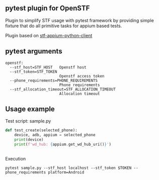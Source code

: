## pytest plugin for OpenSTF

Plugin to simplify STF usage with pytest framework by providing simple fixture that do 
all primitive tasks for appium based tests.

Plugin based on [stf-appium-python-client](https://github.com/OpenTMI/stf-appium-python-client)


## pytest arguments
```
openstf:
  --stf_host=STF_HOST   Openstf host
  --stf_token=STF_TOKEN
                        Openstf access token
  --phone_requirements=PHONE_REQUIREMENTS
                        Phone requirements
  --stf_allocation_timeout=STF_ALLOCATION_TIMEOUT
                        Allocation timeout
```

## Usage example

Test script: sample.py
```python
def test_create(selected_phone):
    device, adb, appium = selected_phone
    print(device)
    print(f'wd_hub: {appium.get_wd_hub_uri()}')
    
```

Execution
```
pytest sample.py --stf_host localhost --stf_token $TOKEN --phone_requirements platform=Android
```
